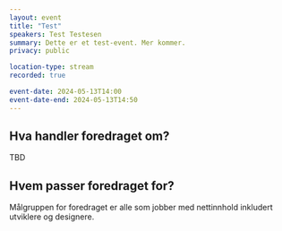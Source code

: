 ```yaml
---
layout: event
title: "Test"
speakers: Test Testesen
summary: Dette er et test-event. Mer kommer.
privacy: public

location-type: stream
recorded: true

event-date: 2024-05-13T14:00
event-date-end: 2024-05-13T14:50
---
```

## Hva handler foredraget om?
TBD

## Hvem passer foredraget for?
Målgruppen for foredraget er alle som jobber med nettinnhold inkludert utviklere og designere.